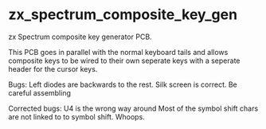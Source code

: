 # zx_spectrum_composite_key_gen
zx Spectrum composite key generator PCB. 

This PCB goes in parallel with the normal keyboard tails and allows composite keys to be wired to their own seperate keys with a seperate header for the cursor keys. 

Bugs: 
Left diodes are backwards to the rest. Silk screen is correct. Be careful assembling

Corrected bugs:
U4 is the wrong way around
Most of the symbol shift chars are not linked to to symbol shift. Whoops.
